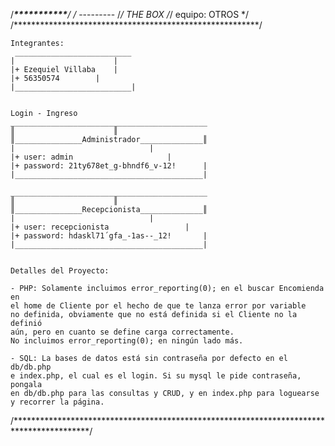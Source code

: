 /**********************_***********_*********************/
/*	---------     /_/ THE BOX /_/ 	equipo: OTROS	*/
/********************************************************/


	Integrantes:
	 __________________________
	|	                   |		
	|+ Ezequiel Villaba	   |		
	|+ 56350574		   |		
	|__________________________|		


	Login - Ingreso
	____________________________________________
	║			   		   ║
	║_______________Administrador______________║
	|	                   		   |
	|+ user: admin	   		           |
	|+ password: 21ty678et_g-bhndf6_v-12!	   |
	|__________________________________________|

	____________________________________________
	║			   		   ║
	║_______________Recepcionista______________║
	|	                   		   |
	|+ user: recepcionista	   	    	   |
	|+ password: hdaskl71´gfa_-1as--_12!	   |
	|__________________________________________|


	Detalles del Proyecto:

	- PHP: Solamente incluimos error_reporting(0); en el buscar Encomienda en
	el home de Cliente por el hecho de que te lanza error por variable
	no definida, obviamente que no está definida si el Cliente no la definió
	aún, pero en cuanto se define carga correctamente.
	No incluimos error_reporting(0); en ningún lado más.
	
	- SQL: La bases de datos está sin contraseña por defecto en el db/db.php 
	e index.php, el cual es el login. Si su mysql le pide contraseña, pongala
	en db/db.php para las consultas y CRUD, y en index.php para loguearse
	y recorrer la página.

/*****************************************************************************************/
